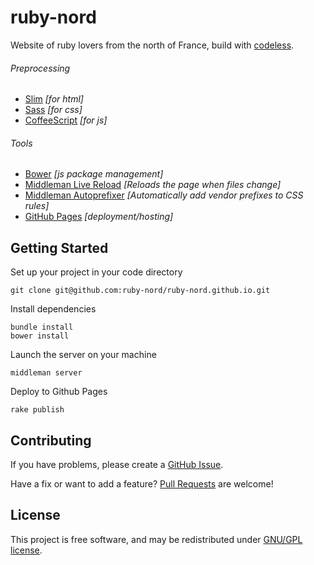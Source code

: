 # ruby-nord

Website of ruby lovers from the north of France, build with [codeless](https://github.com/flexbox/codeless).

###### Preprocessing
- [Slim](http://slim-lang.com) *[for html]*
- [Sass](http://sass-lang.com) *[for css]*
- [CoffeeScript](http://coffeescript.org) *[for js]*

###### Tools
- [Bower](http://bower.io) *[js package management]*
- [Middleman Live Reload](https://github.com/middleman/middleman-livereload) *[Reloads the page when files change]*
- [Middleman Autoprefixer](https://github.com/middleman/middleman-autoprefixer) *[Automatically add vendor prefixes to CSS rules]*
- [GitHub Pages](http://pages.github.com) *[deployment/hosting]*

## Getting Started

Set up your project in your code directory

    git clone git@github.com:ruby-nord/ruby-nord.github.io.git

Install dependencies

    bundle install
    bower install

Launch the server on your machine

    middleman server

Deploy to Github Pages

    rake publish


## Contributing

If you have problems, please create a [GitHub Issue](https://github.com/ruby-nord/ruby-nord.github.io/issues).

Have a fix or want to add a feature? [Pull Requests](https://github.com/ruby-nord/ruby-nord.github.io/pulls) are welcome!

## License

This project is free software, and may be redistributed under [GNU/GPL license](LICENSE.md).
